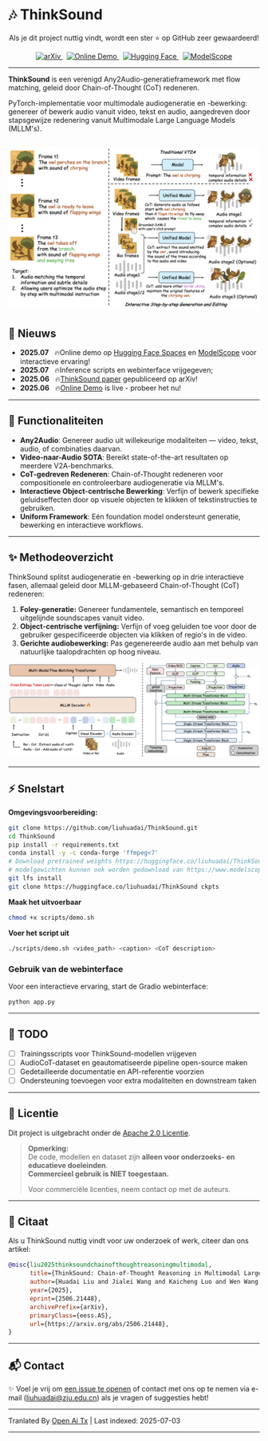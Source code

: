 # 🎶 ThinkSound

<p align="center">
  Als je dit project nuttig vindt, wordt een ster ⭐ op GitHub zeer gewaardeerd!
</p>

<p align="center">
  <a href="https://arxiv.org/pdf/2506.21448">
    <img src="https://img.shields.io/badge/arXiv-2506.21448-b31b1b.svg" alt="arXiv"/>
  </a>
  &nbsp;
  <a href="https://thinksound-project.github.io/">
    <img src="https://img.shields.io/badge/Online%20Demo-🌐-blue" alt="Online Demo"/>
  </a>
  &nbsp;
  <a href="https://huggingface.co/spaces/FunAudioLLM/ThinkSound">
    <img src="https://img.shields.io/badge/HuggingFace-Spaces-orange?logo=huggingface" alt="Hugging Face"/>
  </a>
  &nbsp;
  <a href="https://modelscope.cn/studios/iic/ThinkSound">
    <img src="https://img.shields.io/badge/ModelScope-在线体验-green" alt="ModelScope"/>
  </a>
</p>

---

**ThinkSound** is een verenigd Any2Audio-generatieframework met flow matching, geleid door Chain-of-Thought (CoT) redeneren.

PyTorch-implementatie voor multimodale audiogeneratie en -bewerking: genereer of bewerk audio vanuit video, tekst en audio, aangedreven door stapsgewijze redenering vanuit Multimodale Large Language Models (MLLM's).

![Teaser](https://raw.githubusercontent.com/FunAudioLLM/ThinkSound/master/assets/figs/fig1_teaser.png)
---

## 📰 Nieuws
- **2025.07** &nbsp; 🔥Online demo op [Hugging Face Spaces](https://huggingface.co/spaces/FunAudioLLM/ThinkSound) en [ModelScope](https://modelscope.cn/studios/iic/ThinkSound) voor interactieve ervaring!
- **2025.07** &nbsp; 🔥Inference scripts en webinterface vrijgegeven;
- **2025.06** &nbsp; 🔥[ThinkSound paper](https://arxiv.org/pdf/2506.21448) gepubliceerd op arXiv!
- **2025.06** &nbsp; 🔥[Online Demo](http://thinksound-project.github.io/) is live - probeer het nu!

---

## 🚀 Functionaliteiten

- **Any2Audio**: Genereer audio uit willekeurige modaliteiten — video, tekst, audio, of combinaties daarvan.
- **Video-naar-Audio SOTA**: Bereikt state-of-the-art resultaten op meerdere V2A-benchmarks.
- **CoT-gedreven Redeneren**: Chain-of-Thought redeneren voor compositionele en controleerbare audiogeneratie via MLLM's.
- **Interactieve Object-centrische Bewerking**: Verfijn of bewerk specifieke geluidseffecten door op visuele objecten te klikken of tekstinstructies te gebruiken.
- **Uniform Framework**: Eén foundation model ondersteunt generatie, bewerking en interactieve workflows.

---

## ✨ Methodeoverzicht

ThinkSound splitst audiogeneratie en -bewerking op in drie interactieve fasen, allemaal geleid door MLLM-gebaseerd Chain-of-Thought (CoT) redeneren:

1. **Foley-generatie:** Genereer fundamentele, semantisch en temporeel uitgelijnde soundscapes vanuit video.
2. **Object-centrische verfijning:** Verfijn of voeg geluiden toe voor door de gebruiker gespecificeerde objecten via klikken of regio's in de video.
3. **Gerichte audiobewerking:** Pas gegenereerde audio aan met behulp van natuurlijke taalopdrachten op hoog niveau.

![ThinkSound Overview](https://raw.githubusercontent.com/FunAudioLLM/ThinkSound/master/assets/figs/fig3_model.png)
<!-- Een grootschalige CoT-geannoteerde dataset (**AudioCoT**) wordt gebruikt om zowel de redeneermodule als het uniforme audio foundation model te trainen.
![AudioCoT Pipeline](https://raw.githubusercontent.com/FunAudioLLM/ThinkSound/master/assets/figs/fig2_dataset.png) -->

---

## ⚡ Snelstart

**Omgevingsvoorbereiding:**
```bash
git clone https://github.com/liuhuadai/ThinkSound.git
cd ThinkSound
pip install -r requirements.txt
conda install -y -c conda-forge 'ffmpeg<7'
# Download pretrained weights https://huggingface.co/liuhuadai/ThinkSound naar de directory ckpts/
# modelgewichten kunnen ook worden gedownload van https://www.modelscope.cn/models/iic/ThinkSound
git lfs install
git clone https://huggingface.co/liuhuadai/ThinkSound ckpts
```

**Maak het uitvoerbaar**
```bash
chmod +x scripts/demo.sh
```

**Voer het script uit**
```bash
./scripts/demo.sh <video_path> <caption> <CoT description>
```


### Gebruik van de webinterface

Voor een interactieve ervaring, start de Gradio webinterface:

```bash
python app.py
```

---
## 📝 TODO

- ☐ Trainingsscripts voor ThinkSound-modellen vrijgeven
- ☐ AudioCoT-dataset en geautomatiseerde pipeline open-source maken
- ☐ Gedetailleerde documentatie en API-referentie voorzien
- ☐ Ondersteuning toevoegen voor extra modaliteiten en downstream taken

---

## 📄 Licentie

Dit project is uitgebracht onder de [Apache 2.0 Licentie](LICENSE).

> **Opmerking:**  
> De code, modellen en dataset zijn **alleen voor onderzoeks- en educatieve doeleinden**.  
> **Commercieel gebruik is NIET toegestaan.**
>
> Voor commerciële licenties, neem contact op met de auteurs.

---

## 📖 Citaat

Als u ThinkSound nuttig vindt voor uw onderzoek of werk, citeer dan ons artikel:

```bibtex
@misc{liu2025thinksoundchainofthoughtreasoningmultimodal,
      title={ThinkSound: Chain-of-Thought Reasoning in Multimodal Large Language Models for Audio Generation and Editing}, 
      author={Huadai Liu and Jialei Wang and Kaicheng Luo and Wen Wang and Qian Chen and Zhou Zhao and Wei Xue},
      year={2025},
      eprint={2506.21448},
      archivePrefix={arXiv},
      primaryClass={eess.AS},
      url={https://arxiv.org/abs/2506.21448}, 
}
```

---

## 📬 Contact

✨ Voel je vrij om [een issue te openen](https://github.com/liuhuadai/ThinkSound/issues) of contact met ons op te nemen via e-mail ([liuhuadai@zju.edu.cn](https://raw.githubusercontent.com/FunAudioLLM/ThinkSound/master/mailto:liuhuadai@zju.edu.cn)) als je vragen of suggesties hebt!


---


Tranlated By [Open Ai Tx](https://github.com/OpenAiTx/OpenAiTx) | Last indexed: 2025-07-03


---